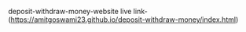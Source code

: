 deposit-withdraw-money-website
live link-(https://amitgoswami23.github.io/deposit-withdraw-money/index.html)
